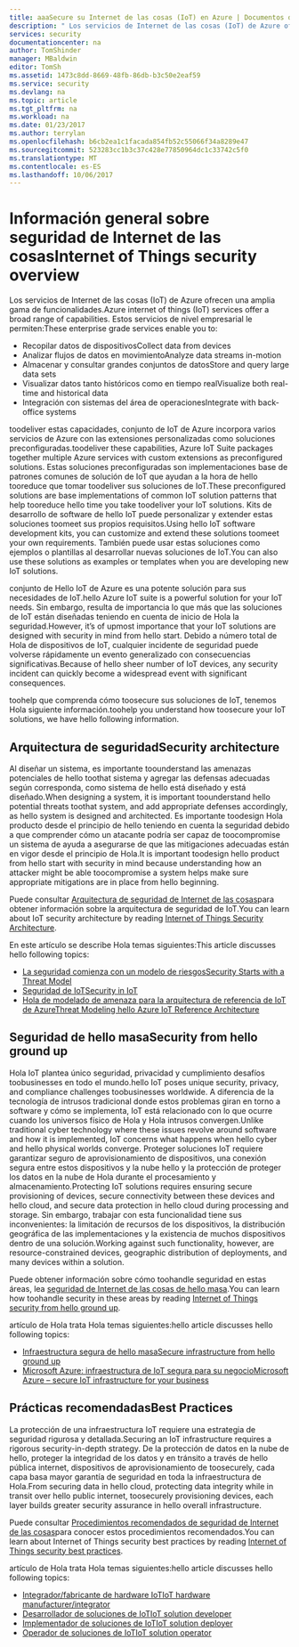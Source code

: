 ```yaml
---
title: aaaSecure su Internet de las cosas (IoT) en Azure | Documentos de Microsoft
description: " Los servicios de Internet de las cosas (IoT) de Azure ofrecen una amplia gama de funcionalidades. En este artículo le ayudará a comprender cómo toosecure sus soluciones de IoT de Azure. "
services: security
documentationcenter: na
author: TomShinder
manager: MBaldwin
editor: TomSh
ms.assetid: 1473c8dd-8669-48fb-86db-b3c50e2eaf59
ms.service: security
ms.devlang: na
ms.topic: article
ms.tgt_pltfrm: na
ms.workload: na
ms.date: 01/23/2017
ms.author: terrylan
ms.openlocfilehash: b6cb2ea1c1facada854fb52c55066f34a8289e47
ms.sourcegitcommit: 523283cc1b3c37c428e77850964dc1c33742c5f0
ms.translationtype: MT
ms.contentlocale: es-ES
ms.lasthandoff: 10/06/2017
---
```

# <a name="internet-of-things-security-overview"></a><span data-ttu-id="e8996-104">Información general sobre seguridad de Internet de las cosas</span><span class="sxs-lookup"><span data-stu-id="e8996-104">Internet of Things security overview</span></span>
<span data-ttu-id="e8996-105">Los servicios de Internet de las cosas (IoT) de Azure ofrecen una amplia gama de funcionalidades.</span><span class="sxs-lookup"><span data-stu-id="e8996-105">Azure internet of things (IoT) services offer a broad range of capabilities.</span></span> <span data-ttu-id="e8996-106">Estos servicios de nivel empresarial le permiten:</span><span class="sxs-lookup"><span data-stu-id="e8996-106">These enterprise grade services enable you to:</span></span>

* <span data-ttu-id="e8996-107">Recopilar datos de dispositivos</span><span class="sxs-lookup"><span data-stu-id="e8996-107">Collect data from devices</span></span>
* <span data-ttu-id="e8996-108">Analizar flujos de datos en movimiento</span><span class="sxs-lookup"><span data-stu-id="e8996-108">Analyze data streams in-motion</span></span>
* <span data-ttu-id="e8996-109">Almacenar y consultar grandes conjuntos de datos</span><span class="sxs-lookup"><span data-stu-id="e8996-109">Store and query large data sets</span></span>
* <span data-ttu-id="e8996-110">Visualizar datos tanto históricos como en tiempo real</span><span class="sxs-lookup"><span data-stu-id="e8996-110">Visualize both real-time and historical data</span></span>
* <span data-ttu-id="e8996-111">Integración con sistemas del área de operaciones</span><span class="sxs-lookup"><span data-stu-id="e8996-111">Integrate with back-office systems</span></span>

<span data-ttu-id="e8996-112">toodeliver estas capacidades, conjunto de IoT de Azure incorpora varios servicios de Azure con las extensiones personalizadas como soluciones preconfiguradas.</span><span class="sxs-lookup"><span data-stu-id="e8996-112">toodeliver these capabilities, Azure IoT Suite packages together multiple Azure services with custom extensions as preconfigured solutions.</span></span> <span data-ttu-id="e8996-113">Estas soluciones preconfiguradas son implementaciones base de patrones comunes de solución de IoT que ayudan a la hora de hello tooreduce que tomar toodeliver sus soluciones de IoT.</span><span class="sxs-lookup"><span data-stu-id="e8996-113">These preconfigured solutions are base implementations of common IoT solution patterns that help tooreduce hello time you take toodeliver your IoT solutions.</span></span> <span data-ttu-id="e8996-114">Kits de desarrollo de software de hello IoT puede personalizar y extender estas soluciones toomeet sus propios requisitos.</span><span class="sxs-lookup"><span data-stu-id="e8996-114">Using hello IoT software development kits, you can customize and extend these solutions toomeet your own requirements.</span></span> <span data-ttu-id="e8996-115">También puede usar estas soluciones como ejemplos o plantillas al desarrollar nuevas soluciones de IoT.</span><span class="sxs-lookup"><span data-stu-id="e8996-115">You can also use these solutions as examples or templates when you are developing new IoT solutions.</span></span>

<span data-ttu-id="e8996-116">conjunto de Hello IoT de Azure es una potente solución para sus necesidades de IoT.</span><span class="sxs-lookup"><span data-stu-id="e8996-116">hello Azure IoT suite is a powerful solution for your IoT needs.</span></span> <span data-ttu-id="e8996-117">Sin embargo, resulta de importancia lo que más que las soluciones de IoT están diseñadas teniendo en cuenta de inicio de Hola la seguridad.</span><span class="sxs-lookup"><span data-stu-id="e8996-117">However, it’s of upmost importance that your IoT solutions are designed with security in mind from hello start.</span></span> <span data-ttu-id="e8996-118">Debido a número total de Hola de dispositivos de IoT, cualquier incidente de seguridad puede volverse rápidamente un evento generalizado con consecuencias significativas.</span><span class="sxs-lookup"><span data-stu-id="e8996-118">Because of hello sheer number of IoT devices, any security incident can quickly become a widespread event with significant consequences.</span></span>

<span data-ttu-id="e8996-119">toohelp que comprenda cómo toosecure sus soluciones de IoT, tenemos Hola siguiente información.</span><span class="sxs-lookup"><span data-stu-id="e8996-119">toohelp you understand how toosecure your IoT solutions, we have hello following information.</span></span>

## <a name="security-architecture"></a><span data-ttu-id="e8996-120">Arquitectura de seguridad</span><span class="sxs-lookup"><span data-stu-id="e8996-120">Security architecture</span></span>
<span data-ttu-id="e8996-121">Al diseñar un sistema, es importante toounderstand las amenazas potenciales de hello toothat sistema y agregar las defensas adecuadas según corresponda, como sistema de hello está diseñado y está diseñado.</span><span class="sxs-lookup"><span data-stu-id="e8996-121">When designing a system, it is important toounderstand hello potential threats toothat system, and add appropriate defenses accordingly, as hello system is designed and architected.</span></span> <span data-ttu-id="e8996-122">Es importante toodesign Hola producto desde el principio de hello teniendo en cuenta la seguridad debido a que comprender cómo un atacante podría ser capaz de toocompromise un sistema de ayuda a asegurarse de que las mitigaciones adecuadas están en vigor desde el principio de Hola.</span><span class="sxs-lookup"><span data-stu-id="e8996-122">It is important toodesign hello product from hello start with security in mind because understanding how an attacker might be able toocompromise a system helps make sure appropriate mitigations are in place from hello beginning.</span></span>

<span data-ttu-id="e8996-123">Puede consultar [Arquitectura de seguridad de Internet de las cosas](../iot-suite/iot-security-architecture.md)para obtener información sobre la arquitectura de seguridad de IoT.</span><span class="sxs-lookup"><span data-stu-id="e8996-123">You can learn about IoT security architecture by reading [Internet of Things Security Architecture](../iot-suite/iot-security-architecture.md).</span></span>

<span data-ttu-id="e8996-124">En este artículo se describe Hola temas siguientes:</span><span class="sxs-lookup"><span data-stu-id="e8996-124">This article discusses hello following topics:</span></span>

* [<span data-ttu-id="e8996-125">La seguridad comienza con un modelo de riesgos</span><span class="sxs-lookup"><span data-stu-id="e8996-125">Security Starts with a Threat Model</span></span>](../iot-suite/iot-security-architecture.md#security-starts-with-a-threat-model)
* [<span data-ttu-id="e8996-126">Seguridad de IoT</span><span class="sxs-lookup"><span data-stu-id="e8996-126">Security in IoT</span></span>](../iot-suite/iot-security-architecture.md#security-in-iot)
* [<span data-ttu-id="e8996-127">Hola de modelado de amenaza para la arquitectura de referencia de IoT de Azure</span><span class="sxs-lookup"><span data-stu-id="e8996-127">Threat Modeling hello Azure IoT Reference Architecture</span></span>](../iot-suite/iot-security-architecture.md#threat-modeling-the-azure-iot-reference-architecture)

## <a name="security-from-hello-ground-up"></a><span data-ttu-id="e8996-128">Seguridad de hello masa</span><span class="sxs-lookup"><span data-stu-id="e8996-128">Security from hello ground up</span></span>
<span data-ttu-id="e8996-129">Hola IoT plantea único seguridad, privacidad y cumplimiento desafíos toobusinesses en todo el mundo.</span><span class="sxs-lookup"><span data-stu-id="e8996-129">hello IoT poses unique security, privacy, and compliance challenges toobusinesses worldwide.</span></span> <span data-ttu-id="e8996-130">A diferencia de la tecnología de intrusos tradicional donde estos problemas giran en torno a software y cómo se implementa, IoT está relacionado con lo que ocurre cuando los universos físico de Hola y Hola intrusos convergen.</span><span class="sxs-lookup"><span data-stu-id="e8996-130">Unlike traditional cyber technology where these issues revolve around software and how it is implemented, IoT concerns what happens when hello cyber and hello physical worlds converge.</span></span> <span data-ttu-id="e8996-131">Proteger soluciones IoT requiere garantizar seguro de aprovisionamiento de dispositivos, una conexión segura entre estos dispositivos y la nube hello y la protección de proteger los datos en la nube de Hola durante el procesamiento y almacenamiento.</span><span class="sxs-lookup"><span data-stu-id="e8996-131">Protecting IoT solutions requires ensuring secure provisioning of devices, secure connectivity between these devices and hello cloud, and secure data protection in hello cloud during processing and storage.</span></span> <span data-ttu-id="e8996-132">Sin embargo, trabajar con esta funcionalidad tiene sus inconvenientes: la limitación de recursos de los dispositivos, la distribución geográfica de las implementaciones y la existencia de muchos dispositivos dentro de una solución.</span><span class="sxs-lookup"><span data-stu-id="e8996-132">Working against such functionality, however, are resource-constrained devices, geographic distribution of deployments, and many devices within a solution.</span></span>

<span data-ttu-id="e8996-133">Puede obtener información sobre cómo toohandle seguridad en estas áreas, lea [seguridad de Internet de las cosas de hello masa](../iot-suite/securing-iot-ground-up.md).</span><span class="sxs-lookup"><span data-stu-id="e8996-133">You can learn how toohandle security in these areas by reading [Internet of Things security from hello ground up](../iot-suite/securing-iot-ground-up.md).</span></span>

<span data-ttu-id="e8996-134">artículo de Hola trata Hola temas siguientes:</span><span class="sxs-lookup"><span data-stu-id="e8996-134">hello article discusses hello following topics:</span></span>

* [<span data-ttu-id="e8996-135">Infraestructura segura de hello masa</span><span class="sxs-lookup"><span data-stu-id="e8996-135">Secure infrastructure from hello ground up</span></span>](../iot-suite/securing-iot-ground-up.md#secure-infrastructure-from-the-ground-up)
* [<span data-ttu-id="e8996-136">Microsoft Azure: infraestructura de IoT segura para su negocio</span><span class="sxs-lookup"><span data-stu-id="e8996-136">Microsoft Azure – secure IoT infrastructure for your business</span></span>](../iot-suite/securing-iot-ground-up.md#microsoft-azure---secure-iot-infrastructure-for-your-business)

## <a name="best-practices"></a><span data-ttu-id="e8996-137">Prácticas recomendadas</span><span class="sxs-lookup"><span data-stu-id="e8996-137">Best Practices</span></span>
<span data-ttu-id="e8996-138">La protección de una infraestructura IoT requiere una estrategia de seguridad rigurosa y detallada.</span><span class="sxs-lookup"><span data-stu-id="e8996-138">Securing an IoT infrastructure requires a rigorous security-in-depth strategy.</span></span> <span data-ttu-id="e8996-139">De la protección de datos en la nube de hello, proteger la integridad de los datos y en tránsito a través de hello pública internet, dispositivos de aprovisionamiento de toosecurely, cada capa basa mayor garantía de seguridad en toda la infraestructura de Hola.</span><span class="sxs-lookup"><span data-stu-id="e8996-139">From securing data in hello cloud, protecting data integrity while in transit over hello public internet, toosecurely provisioning devices, each layer builds greater security assurance in hello overall infrastructure.</span></span>

<span data-ttu-id="e8996-140">Puede consultar [Procedimientos recomendados de seguridad de Internet de las cosas](../iot-suite/iot-security-best-practices.md)para conocer estos procedimientos recomendados.</span><span class="sxs-lookup"><span data-stu-id="e8996-140">You can learn about Internet of Things security best practices by reading [Internet of Things security best practices](../iot-suite/iot-security-best-practices.md).</span></span>

<span data-ttu-id="e8996-141">artículo de Hola trata Hola temas siguientes:</span><span class="sxs-lookup"><span data-stu-id="e8996-141">hello article discusses hello following topics:</span></span>

* [<span data-ttu-id="e8996-142">Integrador/fabricante de hardware IoT</span><span class="sxs-lookup"><span data-stu-id="e8996-142">IoT hardware manufacturer/integrator</span></span>](../iot-suite/iot-security-best-practices.md#iot-hardware-manufacturerintegrator)
* [<span data-ttu-id="e8996-143">Desarrollador de soluciones de IoT</span><span class="sxs-lookup"><span data-stu-id="e8996-143">IoT solution developer</span></span>](../iot-suite/iot-security-best-practices.md#iot-solution-developer)
* [<span data-ttu-id="e8996-144">Implementador de soluciones de IoT</span><span class="sxs-lookup"><span data-stu-id="e8996-144">IoT solution deployer</span></span>](../iot-suite/iot-security-best-practices.md#iot-solution-deployer)
* [<span data-ttu-id="e8996-145">Operador de soluciones de IoT</span><span class="sxs-lookup"><span data-stu-id="e8996-145">IoT solution operator</span></span>](../iot-suite/iot-security-best-practices.md#iot-solution-operator)
